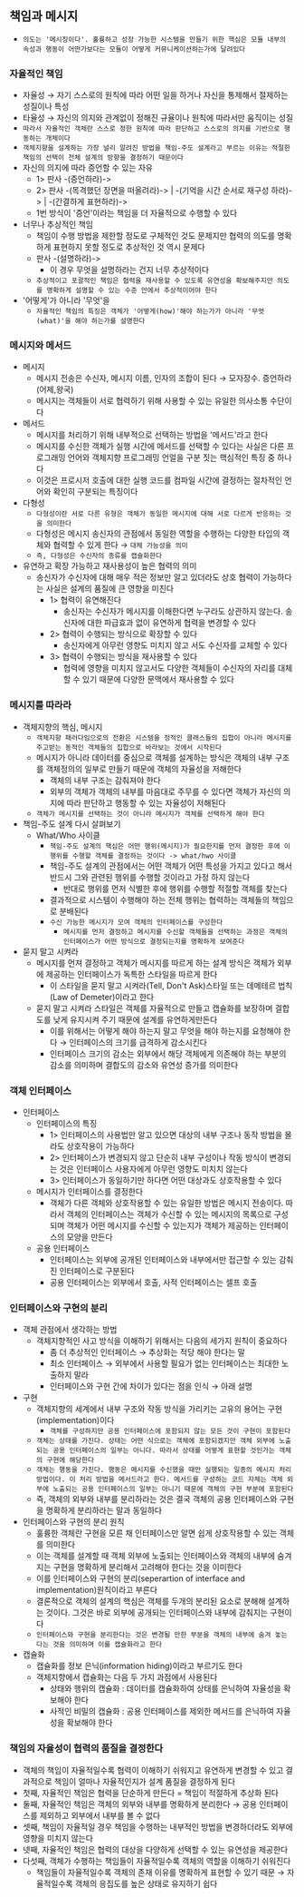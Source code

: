 ## 책임과 메시지

- `의도는 '메시징이다'. 훌륭하고 성장 가능한 시스템을 만들기 위한 핵심은 모듈 내부의 속성과 행동이 어떤가보다는 모듈이 어떻게 커뮤니케이션하는가에 달려있다`

### 자율적인 책임

- 자율성 &rarr; 자기 스스로의 원칙에 따라 어떤 일을 하거나 자신을 통제해서 절제하는 성질이나 특성
- 타율성 &rarr; 자신의 의지와 관계없이 정해진 규율이나 원칙에 따라서만 움직이는 성질
- `따라서 자율적인 객체란 스스로 정한 원칙에 따라 판단하고 스스로의 의지를 기반으로 행동하는 개체이다`
- `객체지향을 설계하는 가장 널리 알려진 방법을 책임-주도 설계라고 부르는 이유는 적절한 책임의 선택이 전체 설계의 방향을 결정하기 때문이다`
- 자신의 의지에 따라 증언할 수 있는 자유
    - 1> 판사 -(증언하라)->
    - 2> 판사 -(목격했던 장면을 떠올려라)-> | -(기억을 시간 순서로 재구성 하라)-> | -(간결하게 표현하라)->
    - 1번 방식이 '증언'이라는 책임을 더 자율적으로 수행할 수 있다
- 너무나 추상적인 책임
    - 책임이 수행 방법을 제한할 정도로 구체적인 것도 문제지만 협력의 의도를 명확하게 표현하지 못할 정도로 추상적인 것 역시 문제다
    - 판사 -(설명하라)->
        - 이 경우 무엇을 설명하라는 건지 너무 추상적이다
    - `추상적이고 포괄적인 책임은 협력을 재사용할 수 있도록 유연성을 확보해주지만 의도를 명확하게 설명할 수 있는 수준 안에서 추상적이어야 한다`
- '어떻게'가 아니라 '무엇'을
    - `자율적인 책임의 특징은 객체가 '어떻게(how)'해야 하는가가 아니라 '무엇(what)'을 해야 하는가를 설명한다`

### 메시지와 메서드

- 메시지
    - 메시지 전송은 수신자, 메시지 이름, 인자의 조합이 된다 &rarr; 모자장수. 증언하라(어제,왕국)
    - 메시지는 객체들이 서로 협력하기 위해 사용할 수 있는 유일한 의사소통 수단이다
- 메서드
    - 메시지를 처리하기 위해 내부적으로 선택하는 방법을 '메서드'라고 한다
    - 메시지를 수신한 객체가 실행 시간에 메서드를 선택할 수 있다는 사실은 다른 프로그래밍 언어와 객체지향 프로그래밍 언얼을 구분 짓는 핵심적인 특징 중 하나다
    - 이것은 프로시저 호출에 대한 실행 코드를 컴파일 시간에 결정하는 절차적인 언어와 확인히 구분되는 특징이다
- 다형성
    - `다형성이란 서로 다른 유형은 객체가 동일한 메시지에 대해 서로 다르게 반응하는 것을 의미한다`
    - 다형성은 메시지 송신자의 관점에서 동일한 역할을 수행하는 다양한 타입의 객체와 협력할 수 있게 한다 &rarr; `대체 가능성을 의미`
    - `즉, 다형성은 수신자의 종류를 캡슐화한다`
- 유연하고 확장 가능하고 재사용성이 높은 협력의 의미
    - 송신자가 수신자에 대해 매우 적은 정보만 알고 있더라도 상호 협력이 가능하다는 사실은 설계의 품질에 큰 영향을 미친다
        - 1> 협력이 유연해진다
            - 송신자는 수신자가 메시지를 이해한다면 누구라도 상관하지 않는다. 송신자에 대한 파급효과 없이 유연하게 협력을 변경할 수 있다
        - 2> 협력이 수행되는 방식으로 확장할 수 있다
            - 송신자에게 아무런 영향도 미치지 않고 서도 수신자를 교체할 수 있다
        - 3> 협력이 수행되는 방식을 재사용할 수 있다
            - 협력에 영향을 미치지 않고서도 다양한 객체들이 수신자의 자리를 대체할 수 있기 때문에 다양한 문맥에서 재사용할 수 있다

### 메시지를 따라라

- 객체지향의 핵심, 메시지
    - `객체지향 패러다임으로의 전환은 시스템을 정적인 클래스들의 집합이 아니라 메시지를 주고받는 동적인 객체들의 집합으로 바라보는 것에서 시작된다`
    - 메시지가 아니라 데이터를 중심으로 객체를 설계하는 방식은 객체의 내부 구조를 객체정의의 일부로 만들기 때문에 객체의 자율성을 저해한다
        - 객체의 내부 구조는 감춰져야 한다
        - 외부의 객체가 객체의 내부를 마음대로 주무를 수 있다면 객체가 자신의 의지에 따라 판단하고 행동할 수 있는 자율성이 저해된다
    - `객체가 메시지를 선택하는 것이 아니라 메시지가 객체를 선택하게 해야 한다`
- 책임-주도 설계 다시 살펴보기
    - What/Who 사이클
        - `책임-주도 설계의 핵심은 어떤 행위(메시지)가 필요한지를 먼저 결정한 후에 이 행위를 수행할 객체를 결정하는 것이다 -> what/hwo 사이클`
        - 책임-주도 설계의 관점에서는 어떤 객체가 어떤 특성을 가지고 있다고 해서 반드시 그와 관련된 행위를 수행할 것이라고 가정 하지 않는다
            - 반대로 행위를 먼저 식별한 후에 행위를 수행할 적절할 객체를 찾는다
        - 결과적으로 시스템이 수행해야 하는 전체 행위는 협력하는 객체들의 책임으로 분배된다
        - `수신 가능한 메시지가 모여 객체의 인터페이스를 구성한다`
            - `메시지를 먼저 결정하고 메시지를 수신할 객체들을 선택하는 과정은 객체의 인터페이스가 어떤 방식으로 결정되는지를 명확하게 보여준다`
- 묻지 말고 시켜라
    - 메시지를 먼져 결정하고 객체가 메시지를 따르게 하는 설계 방식은 객체가 외부에 제공하는 인터페이스가 독특한 스타일을 따르게 한다
        - 이 스타일을 묻지 말고 시켜라(Tell, Don't Ask)스타일 또는 데메테르 법칙(Law of Demeter)이라고 한다
    - 묻지 말고 시켜라 스타일은 객체를 자율적으로 만들고 캡슐화를 보장하며 결합도를 낮게 유지시켜 주기 때문에 설계를 유연하게만든다
        - 이를 위해서는 어떻게 해야 하는지 말고 무엇을 해야 하는지를 요청해야 한다 &rarr; 인터페이스의 크기를 급격하게 감소시킨다
        - 인터페이스 크기의 감소는 외부에서 해당 객체에게 의존해야 하는 부분의 감소를 의미하며 결합도의 감소와 유연성 증가를 의미한다

### 객체 인터페이스

- 인터페이스
    - 인터페이스의 특징
        - 1> 인터페이스의 사용법만 알고 있으면 대상의 내부 구조나 동작 방법을 몰라도 상호작용이 가능하다
        - 2> 인터페이스가 변경되지 않고 단순히 내부 구성이나 작동 방식이 변경되는 것은 인터페이스 사용자에게 아무런 영향도 미치치 않는다
        - 3> 인터페이스가 동일하기만 하다면 어떤 대상과도 상호작용할 수 있다
    - 메시지가 인터페이스를 결정한다
        - 객체가 다른 객체와 상호작용할 수 있는 유일한 방법은 메시지 전송이다. 따라서 객체의 인터페이스는 객체가 수신할 수 있는 메시지의 목록으로 구성되며 객체가 어떤 메시지를 수신할 수 있는지가 객체가
          제공하는 인터페이스의 모양을 만든다
    - 공용 인터페이스
        - 인터페이스는 외부에 공개된 인터페이스와 내부에서만 접근할 수 있는 감춰진 인터페이스로 구분된다
        - 공용 인터페이스는 외부에서 호출, 사적 인터페이스는 셀프 호출

### 인터페이스와 구현의 분리

- 객체 관점에서 생각하는 방법
    - 객체지향적인 사고 방식을 이해하기 위해서는 다음의 세가지 원칙이 중요하다
        - 좀 더 추상적인 인터페이스 &rarr; 추상화는 적당 해야 한다는 말
        - 최소 인터페이스 &rarr; 외부에서 사용할 필요가 없는 인터페이스는 최대한 노출하지 말라
        - 인터페이스와 구현 간에 차이가 있다는 점을 인식 &rarr; 아래 설명
- 구현
    - 객체지향의 세계에서 내부 구조와 작동 방식을 가리키는 고유의 용어는 구현(implementation)이다
        - `객체를 구성하지만 공용 인터페이스에 포함되지 않는 모든 것이 구현이 포함된다 `
    - `객체는 상태를 가진다. 상태는 어떤 식으로는 객체에 포함되겠지만 객체 외부에 노출되는 공용 인터페이스의 일부는 아니다. 따라서 상태를 어떻게 표현할 것인가는 객체의 구현에 해당한다`
    - `객체는 행동을 가진다. 행동은 메시지를 수신했을 때만 실행되는 일종의 메시지 처리 방법이다. 이 처리 방법을 메서드라고 한다. 메서드를 구성하는 코드 자체는 객체 외부에 노출되는 공용 인터페이스의 일부는 아니기 때문에 객체의 구현 부분에 포함된다 `
    - 즉, 객체의 외부와 내부를 분리하라는 것은 결국 객체의 공용 인터페이스와 구현을 명확하게 분리하라는 말과 동일하다
- 인터페이스와 구현의 분리 원칙
    - 훌륭한 객체란 구현을 모른 채 인터페이스만 알면 쉽게 상호작용할 수 있는 객체를 의미한다
    - 이는 객체를 설계할 때 객체 외부에 노출되는 인터페이스와 객체의 내부에 숨겨지는 구현을 명확하게 분리해서 고려해야 한다는 것을 이미한다
    - 이를 인터페이스와 구현의 분리(seperartion of interface and implementation)원칙이라고 부른다
    - 결론적으로 객체의 설계의 핵심은 객체를 두개의 분리된 요소로 분해해 설계하는 것이다. 그것은 바로 외부에 공개되는 인터페이스와 내부에 감춰지는 구현이다
    - `인터페이스와 구현을 분리한다는 것은 변경될 만한 부분을 객체의 내부에 숨겨 놓는 다는 것을 의미하며 이를 캡슐화라고 한다`
- 캡슐화
    - 캡슐화를 정보 은닉(information hiding)이라고 부르기도 한다
    - 객체지향에서 캡슐화는 다음 두 가지 과점에서 사용된다
        - 상태와 행위의 캡슐화 : 데이터를 캡슐화하여 상태를 은닉하여 자율성을 확보해야 한다
        - 사적인 비밀의 캡슐화 : 공용 인터페이스를 제외한 메서드를 은닉하여 자율성을 확보해야 한다

### 책임의 자율성이 협력의 품질을 결정한다

- 객체의 책임이 자율적일수록 협력이 이해하기 쉬워지고 유연하게 변경할 수 있고 결과적으로 책임이 얼마나 자율적인지가 설계 품질을 결정하게 된다
- 첫째, 자율적인 책임은 협력을 단순하게 만든다 = 책임이 적절하게 추상화 된다
- 둘째, 자율적인 책임은 객체의 외부와 내부를 명확하게 분리한다 &rarr; 공용 인터페이스를 제외하고 외부에서 내부를 볼 수 없다
- 셋째, 책임이 자율적일 경우 책임을 수행하는 내부적인 방법을 변경하더라도 외부에 영향을 미치지 않는다
- 넷째, 자율적인 책임은 협력의 대상을 다양하게 선택할 수 있는 유연성을 제공한다 
- 다섯째, 객체가 수행하는 책임들이 자율적일수록 객체의 역할을 이해하기 쉬워진다
  - 책임들이 자율적일수록 객체의 존재 이유를 명확하게 표현할 수 있기 때문 &rarr; 자율적일수록 객체의 응집도를 높은 상태로 유지하기 쉽다
